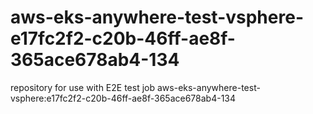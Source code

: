 # aws-eks-anywhere-test-vsphere-e17fc2f2-c20b-46ff-ae8f-365ace678ab4-134
repository for use with E2E test job aws-eks-anywhere-test-vsphere:e17fc2f2-c20b-46ff-ae8f-365ace678ab4-134
